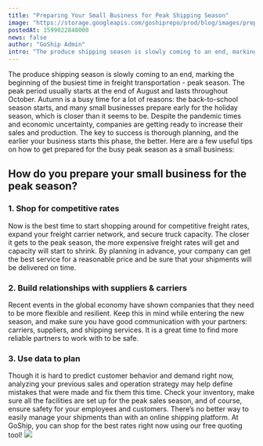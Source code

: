 ```yaml
---
title: "Preparing Your Small Business for Peak Shipping Season"
image: "https://storage.googleapis.com/goshiprepo/prod/blog/images/preparing-your-small-business-for-peak-shipping-season.jpg"
postedAt: 1599022848000
news: false
author: "GoShip Admin"
intro: "The produce shipping season is slowly coming to an end, marking the beginning of the busiest time in freight transportation - peak season. The peak period usually starts at the end of August and lasts throughout October. Autumn is a busy time for a lot of reasons: the back-to-school season starts, and many small businesses prepare early for the holiday season, which is closer than it seems to be. Despite the pandemic times and economic uncertainty, companies are getting ready to increase their sales and pro"
---
```

The produce shipping season is slowly coming to an end, marking the beginning of the busiest time in freight transportation - peak season. The peak period usually starts at the end of August and lasts throughout October. Autumn is a busy time for a lot of reasons: the back-to-school season starts, and many small businesses prepare early for the holiday season, which is closer than it seems to be. Despite the pandemic times and economic uncertainty, companies are getting ready to increase their sales and production. The key to success is thorough planning, and the earlier your business starts this phase, the better. Here are a few useful tips on how to get prepared for the busy peak season as a small business:

How do you prepare your small business for the peak season?
-----------------------------------------------------------

### 1\. Shop for competitive rates

Now is the best time to start shopping around for competitive freight rates, expand your freight carrier network, and secure truck capacity. The closer it gets to the peak season, the more expensive freight rates will get and capacity will start to shrink. By planning in advance, your company can get the best service for a reasonable price and be sure that your shipments will be delivered on time.

### 2\. Build relationships with suppliers & carriers

Recent events in the global economy have shown companies that they need to be more flexible and resilient. Keep this in mind while entering the new season, and make sure you have good communication with your partners: carriers, suppliers, and shipping services. It is a great time to find more reliable partners to work with to be safe.

### 3\. Use data to plan

Though it is hard to predict customer behavior and demand right now, analyzing your previous sales and operation strategy may help define mistakes that were made and fix them this time. Check your inventory, make sure all the facilities are set up for the peak sales season, and of course, ensure safety for your employees and customers. There’s no better way to easily manage your shipments than with an online shipping platform. At GoShip, you can shop for the best rates right now using our free quoting tool! [![](https://www.goship.com/wp-content/uploads/2021/02/1ace89b4-fe28-40ff-a2a7-4cddc60fc9ec.png)](https://www.goship.com/)
